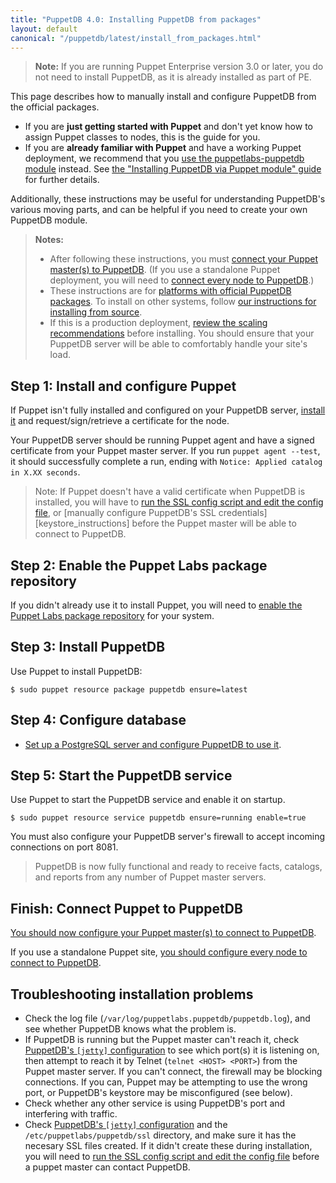 ```yaml
---
title: "PuppetDB 4.0: Installing PuppetDB from packages"
layout: default
canonical: "/puppetdb/latest/install_from_packages.html"
---
```


[connect_master]: ./connect_puppet_master.html
[connect_apply]: ./connect_puppet_apply.html
[ssl_script]: ./install_from_source.html#step-3-option-a-run-the-ssl-configuration-script
[configure_postgres]: ./configure.html#using-postgresql
[configure_heap]: ./configure.html#configuring-the-java-heap-size
[configure_jetty]: ./configure.html#jetty-http-settings
[requirements]: ./index.html#standard-install-rhel-centos-debian-ubuntu-or-fedora
[module]: ./install_via_module.html
[migrating]: ./migrate.html


> **Note:** If you are running Puppet Enterprise version 3.0 or later, you do not need to install PuppetDB, as it is already installed as part of PE.

This page describes how to manually install and configure PuppetDB from the official packages.

* If you are **just getting started with Puppet** and don't yet know how to assign Puppet classes to nodes, this is the guide for you.
* If you are **already familiar with Puppet** and have a working Puppet deployment, we recommend that you [use the puppetlabs-puppetdb module][module] instead. See [the "Installing PuppetDB via Puppet module" guide][module] for further details.

Additionally, these instructions may be useful for understanding PuppetDB's various moving parts, and can be helpful if you need to create your own PuppetDB module.

> **Notes:**
>
> * After following these instructions, you must [connect your Puppet master(s) to PuppetDB][connect_master]. (If you use a standalone Puppet deployment, you will need to [connect every node to PuppetDB][connect_apply].)
> * These instructions are for [platforms with official PuppetDB packages][requirements]. To install on other systems, follow [our instructions for installing from source](./install_from_source.html).
> * If this is a production deployment, [review the scaling recommendations](./scaling_recommendations.html) before installing. You should ensure that your PuppetDB server will be able to comfortably handle your site's load.

Step 1: Install and configure Puppet
-----

If Puppet isn't fully installed and configured on your PuppetDB server, [install it][installpuppet] and request/sign/retrieve a certificate for the node.

[installpuppet]: /puppet/latest/reference/install_pre.html

Your PuppetDB server should be running Puppet agent and have a signed certificate from your Puppet master server. If you run `puppet agent --test`, it should successfully complete a run, ending with `Notice: Applied catalog in X.XX seconds`.

> Note: If Puppet doesn't have a valid certificate when PuppetDB is installed, you will have to [run the SSL config script and edit the config file][ssl_script], or [manually configure PuppetDB's SSL credentials][keystore_instructions] before the Puppet master will be able to connect to PuppetDB.

Step 2: Enable the Puppet Labs package repository
-----

If you didn't already use it to install Puppet, you will need to [enable the Puppet Labs package repository](/guides/puppetlabs_package_repositories.html) for your system.

Step 3: Install PuppetDB
-----

Use Puppet to install PuppetDB:

    $ sudo puppet resource package puppetdb ensure=latest

Step 4: Configure database
-----

- [Set up a PostgreSQL server and configure PuppetDB to use it][configure_postgres].

Step 5: Start the PuppetDB service
-----

Use Puppet to start the PuppetDB service and enable it on startup.

    $ sudo puppet resource service puppetdb ensure=running enable=true

You must also configure your PuppetDB server's firewall to accept incoming connections on port 8081.

> PuppetDB is now fully functional and ready to receive facts, catalogs, and reports from any number of Puppet master servers.

Finish: Connect Puppet to PuppetDB
-----

[You should now configure your Puppet master(s) to connect to PuppetDB][connect_master].

If you use a standalone Puppet site, [you should configure every node to connect to PuppetDB][connect_apply].

Troubleshooting installation problems
-----

* Check the log file (`/var/log/puppetlabs.puppetdb/puppetdb.log`), and see whether PuppetDB knows what the problem is. 
* If PuppetDB is running but the Puppet master can't reach it, check [PuppetDB's `[jetty]` configuration][configure_jetty] to see which port(s) it is listening on, then attempt to reach it by Telnet (`telnet <HOST> <PORT>`) from the Puppet master server. If you can't connect, the firewall may be blocking connections. If you can, Puppet may be attempting to use the wrong port, or PuppetDB's keystore may be misconfigured (see below).
* Check whether any other service is using PuppetDB's port and interfering with traffic.
* Check [PuppetDB's `[jetty]` configuration][configure_jetty] and the `/etc/puppetlabs/puppetdb/ssl` directory, and make sure it has the necesary SSL files created. If it didn't create these during installation, you will need to [run the SSL config script and edit the config file][ssl_script] before a puppet master can contact PuppetDB.
